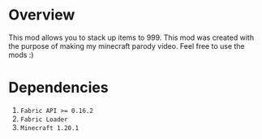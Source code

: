 # Overview
This mod allows you to stack up items to 999. This mod was created with the purpose of making my minecraft parody video. Feel free to use the mods :)

# Dependencies
1. ```Fabric API >= 0.16.2```
2. ```Fabric Loader```
3. ```Minecraft 1.20.1```
